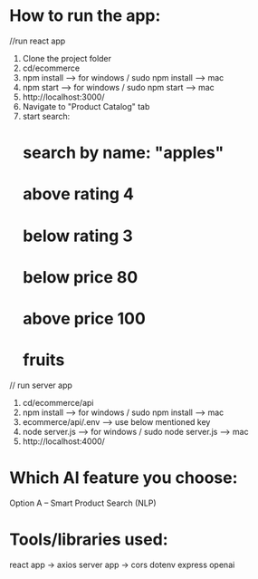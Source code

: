 How to run the app:
===================
//run react app
1. Clone the project folder
2. cd/ecommerce
2. npm install --> for windows / sudo npm install --> mac
3. npm start --> for windows / sudo npm start --> mac
4. http://localhost:3000/
5. Navigate to "Product Catalog" tab
6. start search:
   # search by name: "apples"
   # above rating 4
   # below rating 3
   # below price 80
   # above price 100
   # fruits
   


// run server app
1. cd/ecommerce/api
2. npm install --> for windows / sudo npm install --> mac
3. ecommerce/api/.env --> use below mentioned key
3. node server.js --> for windows / sudo node server.js --> mac
4. http://localhost:4000/ 


Which AI feature you choose:
============================
Option A – Smart Product Search (NLP)



Tools/libraries used:
=====================
react app -> axios
server app -> cors
              dotenv
              express
              openai

